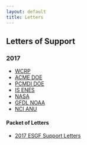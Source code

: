 ```yaml
---
layout: default
title: Letters
---
```


## Letters of Support

### 2017

* <a href="media/pdf/2017-WCRP-Support.pdf" target="_blank">WCRP</a>
* <a href="media/pdf/2017-ACME-DOE-Support.pdf" target="_blank">ACME DOE</a>
* <a href="media/pdf/2017-PCMDI-DOE-Support.pdf" target="_blank">PCMDI DOE</a>
* <a href="media/pdf/2017-IS-ENES-Support.pdf" target="_blank">IS ENES</a>
* <a href="media/pdf/2017-NASA-Support.pdf" target="_blank">NASA</a>
* <a href="media/pdf/2017-GFDL-NOAA-Support.pdf" target="_blank">GFDL NOAA</a>
* <a href="media/pdf/2017-NCI-ANU-Support.pdf" target="_blank">NCI ANU</a>

#### Packet of Letters

* <a href="media/pdf/2017-ESGF-Support-Letters.pdf" target="_blank">2017 ESGF Support Letters</a>